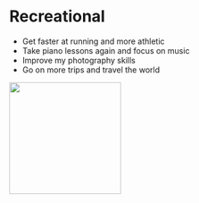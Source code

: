 # Recreational
- Get faster at running and more athletic
- Take piano lessons again and focus on music
- Improve my photography skills
- Go on more trips and travel the world

<img src="https://live.staticflickr.com/2811/11357509244_e60b86fd06_b.jpg" height="200px"/>